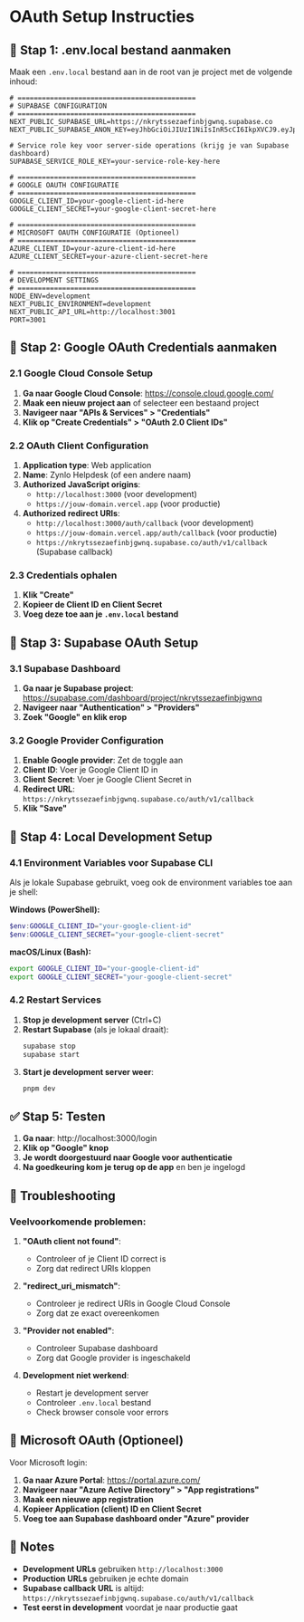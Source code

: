 # OAuth Setup Instructies

## 🔧 Stap 1: .env.local bestand aanmaken

Maak een `.env.local` bestand aan in de root van je project met de volgende inhoud:

```env
# ============================================
# SUPABASE CONFIGURATION
# ============================================
NEXT_PUBLIC_SUPABASE_URL=https://nkrytssezaefinbjgwnq.supabase.co
NEXT_PUBLIC_SUPABASE_ANON_KEY=eyJhbGciOiJIUzI1NiIsInR5cCI6IkpXVCJ9.eyJpc3MiOiJzdXBhYmFzZSIsInJlZiI6Im5rcnl0c3NlemFlZmluYmpnd25xIiwicm9sZSI6ImFub24iLCJpYXQiOjE3NDg0MzMzNjksImV4cCI6MjA2NDAwOTM2OX0.lYibGsjREQYbrHI0P8QJc4tm4KOVbzHiXXmPq_BBLxg

# Service role key voor server-side operations (krijg je van Supabase dashboard)
SUPABASE_SERVICE_ROLE_KEY=your-service-role-key-here

# ============================================
# GOOGLE OAUTH CONFIGURATIE
# ============================================
GOOGLE_CLIENT_ID=your-google-client-id-here
GOOGLE_CLIENT_SECRET=your-google-client-secret-here

# ============================================
# MICROSOFT OAUTH CONFIGURATIE (Optioneel)
# ============================================
AZURE_CLIENT_ID=your-azure-client-id-here
AZURE_CLIENT_SECRET=your-azure-client-secret-here

# ============================================
# DEVELOPMENT SETTINGS
# ============================================
NODE_ENV=development
NEXT_PUBLIC_ENVIRONMENT=development
NEXT_PUBLIC_API_URL=http://localhost:3001
PORT=3001
```

## 🔑 Stap 2: Google OAuth Credentials aanmaken

### 2.1 Google Cloud Console Setup

1. **Ga naar Google Cloud Console**: https://console.cloud.google.com/
2. **Maak een nieuw project aan** of selecteer een bestaand project
3. **Navigeer naar "APIs & Services" > "Credentials"**
4. **Klik op "Create Credentials" > "OAuth 2.0 Client IDs"**

### 2.2 OAuth Client Configuration

1. **Application type**: Web application
2. **Name**: Zynlo Helpdesk (of een andere naam)
3. **Authorized JavaScript origins**:
   - `http://localhost:3000` (voor development)
   - `https://jouw-domain.vercel.app` (voor productie)
4. **Authorized redirect URIs**:
   - `http://localhost:3000/auth/callback` (voor development)
   - `https://jouw-domain.vercel.app/auth/callback` (voor productie)
   - `https://nkrytssezaefinbjgwnq.supabase.co/auth/v1/callback` (Supabase callback)

### 2.3 Credentials ophalen

1. **Klik "Create"**
2. **Kopieer de Client ID en Client Secret**
3. **Voeg deze toe aan je `.env.local` bestand**

## 🔄 Stap 3: Supabase OAuth Setup

### 3.1 Supabase Dashboard

1. **Ga naar je Supabase project**: https://supabase.com/dashboard/project/nkrytssezaefinbjgwnq
2. **Navigeer naar "Authentication" > "Providers"**
3. **Zoek "Google" en klik erop**

### 3.2 Google Provider Configuration

1. **Enable Google provider**: Zet de toggle aan
2. **Client ID**: Voer je Google Client ID in
3. **Client Secret**: Voer je Google Client Secret in
4. **Redirect URL**: `https://nkrytssezaefinbjgwnq.supabase.co/auth/v1/callback`
5. **Klik "Save"**

## 🚀 Stap 4: Local Development Setup

### 4.1 Environment Variables voor Supabase CLI

Als je lokale Supabase gebruikt, voeg ook de environment variables toe aan je shell:

**Windows (PowerShell):**

```powershell
$env:GOOGLE_CLIENT_ID="your-google-client-id"
$env:GOOGLE_CLIENT_SECRET="your-google-client-secret"
```

**macOS/Linux (Bash):**

```bash
export GOOGLE_CLIENT_ID="your-google-client-id"
export GOOGLE_CLIENT_SECRET="your-google-client-secret"
```

### 4.2 Restart Services

1. **Stop je development server** (Ctrl+C)
2. **Restart Supabase** (als je lokaal draait):
   ```bash
   supabase stop
   supabase start
   ```
3. **Start je development server weer**:
   ```bash
   pnpm dev
   ```

## ✅ Stap 5: Testen

1. **Ga naar**: http://localhost:3000/login
2. **Klik op "Google" knop**
3. **Je wordt doorgestuurd naar Google voor authenticatie**
4. **Na goedkeuring kom je terug op de app** en ben je ingelogd

## 🐛 Troubleshooting

### Veelvoorkomende problemen:

1. **"OAuth client not found"**:

   - Controleer of je Client ID correct is
   - Zorg dat redirect URIs kloppen

2. **"redirect_uri_mismatch"**:

   - Controleer je redirect URIs in Google Cloud Console
   - Zorg dat ze exact overeenkomen

3. **"Provider not enabled"**:

   - Controleer Supabase dashboard
   - Zorg dat Google provider is ingeschakeld

4. **Development niet werkend**:
   - Restart je development server
   - Controleer `.env.local` bestand
   - Check browser console voor errors

## 🔐 Microsoft OAuth (Optioneel)

Voor Microsoft login:

1. **Ga naar Azure Portal**: https://portal.azure.com/
2. **Navigeer naar "Azure Active Directory" > "App registrations"**
3. **Maak een nieuwe app registration**
4. **Kopieer Application (client) ID en Client Secret**
5. **Voeg toe aan Supabase dashboard onder "Azure" provider**

## 📝 Notes

- **Development URLs** gebruiken `http://localhost:3000`
- **Production URLs** gebruiken je echte domain
- **Supabase callback URL** is altijd: `https://nkrytssezaefinbjgwnq.supabase.co/auth/v1/callback`
- **Test eerst in development** voordat je naar productie gaat
